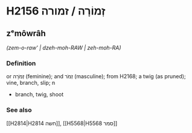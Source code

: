 # H2156 זְמוֹרָה / זמורה

## zᵉmôwrâh

_(zem-o-raw' | dzeh-moh-RAW | zeh-moh-RA)_

### Definition

or זְמֹרָה (feminine); and זְמֹר (masculine); from H2168; a twig (as pruned); vine, branch, slip; n

- branch, twig, shoot

### See also

[[H2814|H2814 חשה]], [[H5568|H5568 סמר]]
